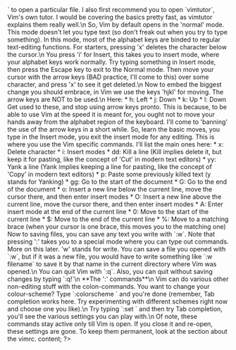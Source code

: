 <?php 
$markdown = <<<content


Kickstart to Vim
-------------

Vim is one of the two widely known text-based Text Editor cum IDEs, the other one being, ahem, Emacs.
For people new to Vim, it might have be a big leap, it is markedely different from the usual text editors, it being modal (implying that the same keys do differnt things in different modes. Don't worry, modes are awesome.)

Some cool things to know about Vim:

1. You don't have to press any keys outside beyond the Return key. No need to stretch/move your hands to press the Home/End/PageUp/PageDown/Up/Down/Left/Right keys. There are much better ways to do that in Vim.
2. Vim works even on the most basic and old Linux computer you can run into, it runs via SSH, and basically it works everywhere.
3. Vim is yours, you make it do whatever you want. You don't have to find workarounds to things you want to do everyday, someone must have made a plugin for it already.

**Basics**\n
Open Vim by typing `vim` in your terminal, or else `vim <file>` to open a particular file. I also first recommend you to open `vimtutor`, Vim's own tutor. I would be covering the basics pretty fast, as vimtutor explains them really well.\n
So, Vim by default opens in the 'normal' mode. This mode doesn't let you type text (so don't freak out when you try to type something). In this mode, most of the alphabet keys are binded to regular text-editing functions. For starters, pressing 'x' deletes the character below the cursor.\n
You press 'i' for Insert, this takes you to insert mode, where your alphabet keys work normally. Try typing something in Insert mode, then press the Escape key to exit to the Normal mode. Then move your cursor with the arrow keys (BAD practice, I'll come to this) over some character, and press 'x' to see it get deleted.\n
Now to embed the biggest change you should embrace, in Vim we use the keys 'hjkl' for moving. The arrow keys are NOT to be used.\n

Here:
* h: Left
* j: Down
* k: Up
* l: Down

Get used to these, and stop using arrow keys pronto. This is because, to be able to use Vim at the speed it is meant for, you ought not to move your hands away from the alphabet region of the keyboard. I'll come to 'banning' the use of the arrow keys in a short while.

So, learn the basic moves, you type in the Insert mode, you exit the insert mode for any editing. This is where you use the Vim specific commands. I'll list the main ones here:
* x: Delete character
* i: Insert modes
* dd: Kill a line (Kill implies delete it, but keep it for pasting, like the concept of 'Cut' in modern text editors)
* yy: Yank a line (Yank implies keeping a line for pasting, like the concept of 'Copy' in modern text editors)
* p: Paste some previously killed text (y stands for Yanking)
* gg: Go to the start of the document
* G: Go to the end of the document
* o: Insert a new line below the current line, move the cursor there, and then enter insert modes
* O: Insert a new line above the current line, move the cursor there, and then enter insert modes
* A: Enter insert mode at the end of the current line
* 0: Move to the start of the current line
* $: Move to the end of the current line
* %: Move to a matching brace (when your cursor is one brace, this moves you to the matching one)

Now to saving files, you can save any text you write with `:w`. Note that pressing ':' takes you to a special mode where you can type out commands. More on this later. 'w' stands for write. You can save a file you opened with `:w`, but if it was a new file, you would have to write something like `:w filename` to save it by that name in the current directory where Vim was opened.\n
You can quit Vim with `:q`. Also, you can quit without saving changes by typing `:q!`\n

**The ':' commands**\n
Vim can do various other non-editing stuff with the colon-commands. You want to change your colour-scheme? Type `:colorscheme <name>` and you're done (remember, Tab completion works here. Try experimenting with different schemes right now and choose one you like).\n
Try typing `:set ` and then try Tab completion, you'll see the various settings you can play with.\n
Of note, these commands stay active only till Vim is open. If you close it and re-open, these settings are gone. To keep them permanent, look at the section about the vimrc.


content;

?>

